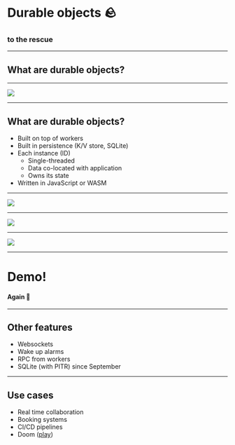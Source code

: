 # Durable objects 🪨

### to the rescue

---

## What are durable objects?

---

<img class="r-stretch" src="/assets/durable_objects_are_workers.png" />

---

## What are durable objects?

* Built on top of workers
* Built in persistence (K/V store, SQLite) <!-- .element: class="fragment" data-fragment-index="2" -->
* Each instance (ID) <!-- .element: class="fragment" data-fragment-index="3" -->
  * Single-threaded
  * Data co-located with application
  * Owns its state
* Written in JavaScript or WASM <!-- .element: class="fragment" data-fragment-index="4" -->

---

<img class="r-stretch" src="/assets/workers_3.png" />

---

<img class="r-stretch" src="/assets/durable_objects_1.png" />

---

<img class="r-stretch" src="/assets/durable_objects_2.png" />

---

# Demo!

#### Again 🎉

---

## Other features

* Websockets <!-- .element: class="fragment" data-fragment-index="1" -->
* Wake up alarms <!-- .element: class="fragment" data-fragment-index="2" -->
* RPC from workers <!-- .element: class="fragment" data-fragment-index="3" -->
* SQLite (with PITR) since September <!-- .element: class="fragment" data-fragment-index="4" -->

---

## Use cases

* Real time collaboration
* Booking systems
* CI/CD pipelines
* Doom <!-- .element: class="fragment" data-fragment-index="1" --> ([play](https://silentspacemarine.com/)) <!-- .element: class="fragment" data-fragment-index="1" -->
